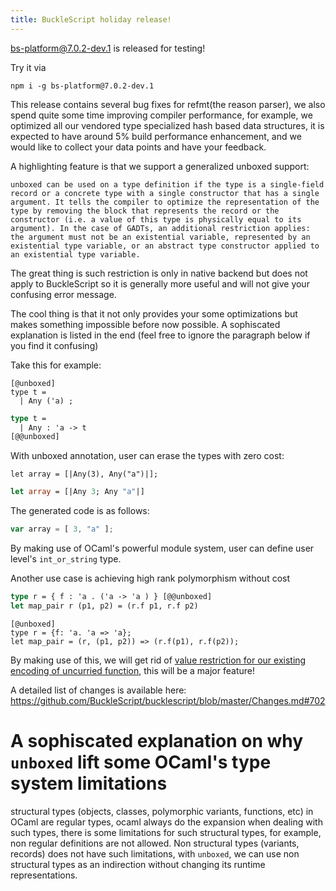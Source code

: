 ```yaml
---
title: BuckleScript holiday release!
---
```


[bs-platform@7.0.2-dev.1](https://github.com/BuckleScript/bucklescript/pull/4062) is released for testing!

Try it via

```
npm i -g bs-platform@7.0.2-dev.1
```

This release contains several bug fixes for refmt(the reason parser), we also spend quite some time improving compiler performance, for example, we optimized all our vendored type specialized hash based data structures, it is expected to have around 5% build performance enhancement, and we would like to collect your data points and have your feedback.

A highlighting feature is that we support a generalized unboxed support:

```
unboxed can be used on a type definition if the type is a single-field record or a concrete type with a single constructor that has a single argument. It tells the compiler to optimize the representation of the type by removing the block that represents the record or the constructor (i.e. a value of this type is physically equal to its argument). In the case of GADTs, an additional restriction applies: the argument must not be an existential variable, represented by an existential type variable, or an abstract type constructor applied to an existential type variable.
```

The great thing is such restriction is only in native backend but does not apply to BuckleScript so it is generally more useful and will not give your confusing error message.


The cool thing is that it not only provides your some optimizations but makes something impossible before now possible. A sophiscated explanation is listed in the end (feel free to ignore the paragraph below if you find it confusing)


Take this for example:

```reason
[@unboxed]
type t = 
  | Any ('a) ; 
```

```ocaml
type t = 
  | Any : 'a -> t
[@@unboxed]
```

With unboxed annotation, user can erase the types with zero cost:

```reason
let array = [|Any(3), Any("a")|];
```

```ocaml
let array = [|Any 3; Any "a"|]
```

The generated code is as follows:
```js
var array = [ 3, "a" ];
```
By making use of OCaml's powerful module system, user can define user level's `int_or_string` type.

Another use case is achieving high rank polymorphism without cost

```ocaml
type r = { f : 'a . ('a -> 'a ) } [@@unboxed]
let map_pair r (p1, p2) = (r.f p1, r.f p2)
```

```reason
[@unboxed]
type r = {f: 'a. 'a => 'a};
let map_pair = (r, (p1, p2)) => (r.f(p1), r.f(p2));
```

By making use of this,  we will get rid of [value restriction for our existing encoding of uncurried function](https://github.com/BuckleScript/bucklescript/issues/4058), this will be a major feature!

A detailed list of changes is available here: https://github.com/BuckleScript/bucklescript/blob/master/Changes.md#702



# A sophiscated explanation on why `unboxed` lift some OCaml's type system limitations

structural
types (objects, classes, polymorphic variants, functions, etc) in OCaml are regular types, ocaml always do the expansion when dealing with such types, there is some limitations for such structural types, for example, non regular definitions are not allowed. Non structural types (variants, records) does not have such limitations, with `unboxed`, we can use non structural types as an indirection without changing its runtime representations.

